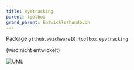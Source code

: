 ```yaml
---
title: eyetracking
parent: toolbox
grand_parent: Entwicklerhandbuch
---
```

Package `github.weichware10.toolbox.eyetracking`

(wird nicht entwickelt)

![UML](https://raw.githubusercontent.com/weichware10/dokumente/main/uml-class/toolbox/eyetracking/github.weichware10.toolbox.eyetracking.svg)
